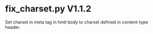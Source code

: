 fix_charset.py V1.1.2
=====================

Set charset in meta tag in hmtl body to charset defined in content-type header.
